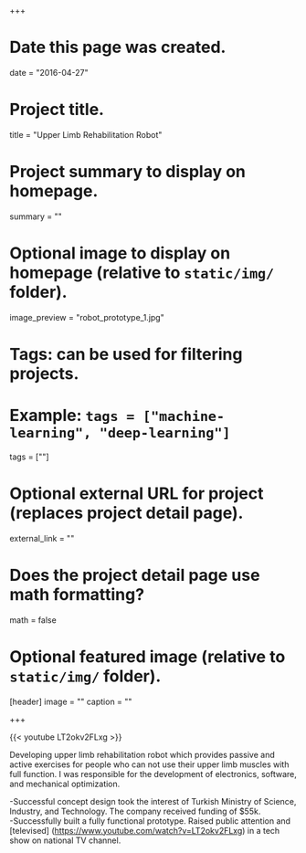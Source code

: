 +++
# Date this page was created.
date = "2016-04-27"

# Project title.
title = "Upper Limb Rehabilitation Robot"

# Project summary to display on homepage.
summary = ""

# Optional image to display on homepage (relative to `static/img/` folder).
image_preview = "robot_prototype_1.jpg"

# Tags: can be used for filtering projects.
# Example: `tags = ["machine-learning", "deep-learning"]`
tags = [""]

# Optional external URL for project (replaces project detail page).
external_link = ""

# Does the project detail page use math formatting?
math = false

# Optional featured image (relative to `static/img/` folder).
[header]
image = ""
caption = ""


+++


{{< youtube LT2okv2FLxg >}}

Developing upper limb rehabilitation robot which provides passive and active exercises for people who can not use their upper limb muscles with full function. I was responsible for the development of electronics, software, and mechanical optimization.

-Successful concept design took the interest of Turkish Ministry of Science, Industry, and Technology. The company received funding of $55k.   
-Successfully built a fully functional prototype. Raised public attention and [televised] (https://www.youtube.com/watch?v=LT2okv2FLxg) in a tech show on national TV channel.
